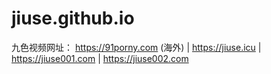 # jiuse.github.io
九色视频网址：
https://91porny.com (海外) | 
https://jiuse.icu | 
https://jiuse001.com | 
https://jiuse002.com
